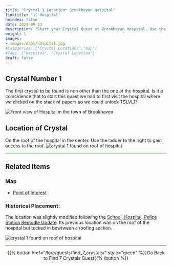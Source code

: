 ```yaml
---
title: "Crystal 1 Location: Brookhaven Hospital"
linktitle: "1. Hospital"
noindex: false
date: 2024-09-23
description: "Start your Crystal Quest at Brookhaven Hospital. Use the ladder to access the roof and discover the first hidden crystal!"
weight: 1
images:
- images/maps/hospital.jpg
#Categories: ["Crystal Locations","map"]
#Tags: ["Hospital", "Crystal Location"]
draft: false
--- 
```


## Crystal Number 1

The first crystal to be found is non other than the one at the hospital. Is it a coincidence that to start this quest we had to first visit the hospital where we clicked on the stack of papers so we could unlock TSLVL1?

![Front view of Hospital in the town of Brookhaven](/images/maps/hospital_remodeled_2024.png?width=400px)

## Location of Crystal

On the roof of the hospital in the center. Use the ladder to the right to gain access to the roof.
![crystal 1 found on roof of hospital](/images/maps/crystals/crystal_1_roof_of_hospital_updated_location.png?width=400px)

<hr style="background-color: #28b44c" size=8>

## Related Items

### Map

- [Point of Interest](/map/poi/hospital)

### Historical Placement:

The location was slightly modified following the [School, Hospital, Police Station Remodle Update](/blog/school_hospital_police_station_remodel). Its previous location was on the roof of the hospital but tucked in bewtween a roofing section. 

![crystal 1 found on roof of hospital](/images/maps/crystals/crystal_1_roof_of_hospital.png?width=400px)

---

<div align="center">{{% button href="/lore/quests/find_7_crystals/" style="green" %}}Go Back to Find 7 Crystals Quest{{% /button %}}</div>

